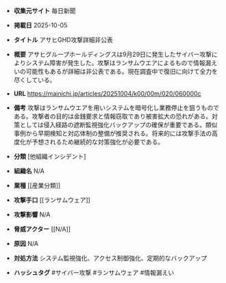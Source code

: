 - **収集元サイト**
毎日新聞

- **掲載日**
2025-10-05

- **タイトル**
アサヒGHD攻撃詳細非公表

- **概要**
アサヒグループホールディングスは9月29日に発生したサイバー攻撃によりシステム障害が発生した。攻撃はランサムウエアによるもので情報漏えいの可能性もあるが詳細は非公表である。現在調査中で復旧に向けて全力を尽くしている。

- **URL**
https://mainichi.jp/articles/20251004/k00/00m/020/060000c

- **備考**
攻撃はランサムウエアを用いシステムを暗号化し業務停止を狙うものである。攻撃者の目的は金銭要求と情報窃取であり被害拡大の恐れがある。対策としては侵入経路の遮断監視強化バックアップの確保が重要である。類似事例から早期検知と対応体制の整備が推奨される。将来的には攻撃手法の高度化が予想されるため継続的な対策強化が必要である。

- **分類**
[他組織インシデント]

- **組織名**
N/A

- **業種**
[[産業分類]]

- **攻撃手口**
[[ランサムウェア]]

- **攻撃影響**
N/A

- **脅威アクター**
[[N/A]]

- **原因**
N/A

- **対処方法**
システム監視強化、アクセス制御強化、定期的なバックアップ

- **ハッシュタグ**
#サイバー攻撃 #ランサムウェア #情報漏えい
